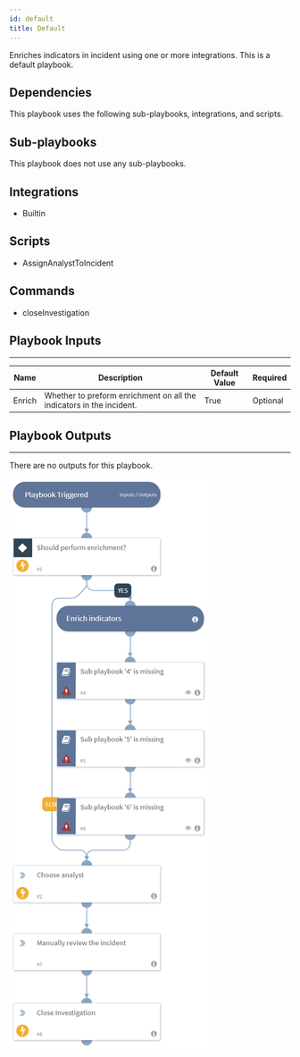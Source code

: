 ```yaml
---
id: default
title: Default
---
```


Enriches indicators in incident using one or more integrations. This is a default playbook.

## Dependencies
This playbook uses the following sub-playbooks, integrations, and scripts.

## Sub-playbooks
This playbook does not use any sub-playbooks.

## Integrations
* Builtin

## Scripts
* AssignAnalystToIncident

## Commands
* closeInvestigation

## Playbook Inputs
---

| **Name** | **Description** | **Default Value** | **Required** |
| --- | --- | --- | --- | 
| Enrich | Whether to preform enrichment on all the indicators in the incident. | True | Optional |

## Playbook Outputs
---
There are no outputs for this playbook.

![default](https://github.com/ElazarK/content-docs/blob/master/images/playbooks/Default.png)
